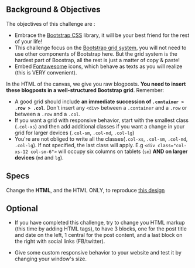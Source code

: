 ## Background & Objectives 

The objectives of this challenge are :

* Embrace the [Bootstrap CSS](http://getbootstrap.com/) library, it will be your best friend for the rest of your life!
* This challenge focus on the [Bootstrap grid system](http://getbootstrap.com/css/#grid), you will not need to use other components of Bootstrap here. But the grid system is the hardest part of Boostrap, all the rest is just a matter of copy & paste!
* Embed [Fontawesome](http://fontawesome.io/) icons, which behave as texts as you will realize (this is VERY convenient).

In the HTML of the canvas, we give you raw blogposts. **You need to insert these blogposts in a well-structured Bootstrap grid**. Remember:

- A good grid should include **an immediate succession of `.container > .row > .col`**. Don't insert any `<div>` between a `.container` and a `.row` or between a `.row` and a `.col`. 
- If you want a grid with responsive behavior, start with the smallest class (`.col-xs`) and then add additional classes if you want a change in your grid for larger devices (`.col-sm`, `.col-md`, `.col-lg`) 
- You're are not obliged to write all the classes(`.col-xs`, `.col-sm`, `.col-md`, `.col-lg`). If not specified, the last class will apply. E.g `<div class="col-xs-12 col-sm-6">` will occupy six columns on tablets (`sm`) **AND on larger devices** (`md` and `lg`).  

## Specs

Change the **HTML**, and the HTML ONLY, to reproduce [this design](http://lewagon.github.io/showroom/Layouts/header-better/blog.html) 

## Optional

* If you have completed this challenge, try to change you HTML markup (this time by adding HTML tags), to have 3 blocks, one for the post title and date on the left, 1 central for the post content, and a last block on the right with social links (FB/twitter).

* Give some custom responsive behavior to your website and test it by changing your window's size.
